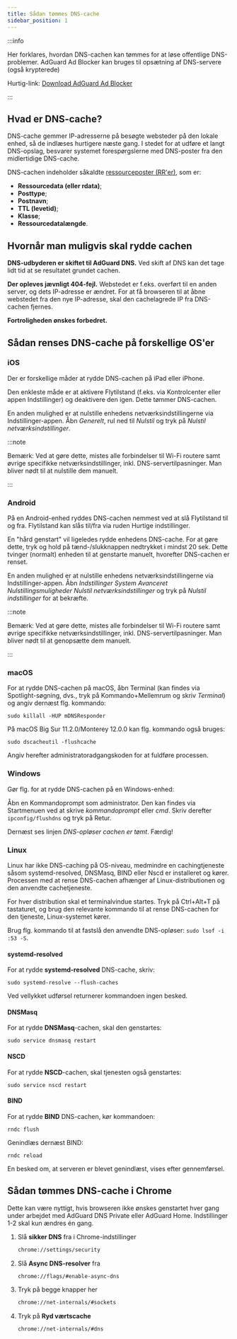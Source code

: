 ```yaml
---
title: Sådan tømmes DNS-cache
sidebar_position: 1
---
```


:::info

Her forklares, hvordan DNS-cachen kan tømmes for at løse offentlige DNS-problemer. AdGuard Ad Blocker kan bruges til opsætning af DNS-servere (også krypterede)

Hurtig-link: [Download AdGuard Ad Blocker](https://adguard.com/download.html?auto=true&utm_source=kb_dns)

:::

## Hvad er DNS-cache?

DNS-cache gemmer IP-adresserne på besøgte websteder på den lokale enhed, så de indlæses hurtigere næste gang. I stedet for at udføre et langt DNS-opslag, besvarer systemet forespørgslerne med DNS-poster fra den midlertidige DNS-cache.

DNS-cachen indeholder såkaldte [ressourceposter (RR'er)](https://en.wikipedia.org/wiki/Domain_Name_System#Resource_records), som er:

- **Ressourcedata (eller rdata)**;
- **Posttype**;
- **Postnavn**;
- **TTL (levetid)**;
- **Klasse**;
- **Ressourcedatalængde**.

## Hvornår man muligvis skal rydde cachen

**DNS-udbyderen er skiftet til AdGuard DNS.** Ved skift af DNS kan det tage lidt tid at se resultatet grundet cachen.

**Der opleves jævnligt 404-fejl.** Webstedet er f.eks. overført til en anden server, og dets IP-adresse er ændret. For at få browseren til at åbne webstedet fra den nye IP-adresse, skal den cachelagrede IP fra DNS-cachen fjernes.

**Fortroligheden ønskes forbedret.**

## Sådan renses DNS-cache på forskellige OS'er

### iOS

Der er forskellige måder at rydde DNS-cachen på iPad eller iPhone.

Den enkleste måde er at aktivere Flytilstand (f.eks. via Kontrolcenter eller appen Indstillinger) og deaktivere den igen. Dette tømmer DNS-cachen.

En anden mulighed er at nulstille enhedens netværksindstillingerne via Indstillinger-appen. Åbn *Generelt*, rul ned til *Nulstil* og tryk på *Nulstil netværksindstillinger*.

:::note

Bemærk: Ved at gøre dette, mistes alle forbindelser til Wi-Fi routere samt øvrige specifikke netværksindstillinger, inkl. DNS-servertilpasninger. Man bliver nødt til at nulstille dem manuelt.

:::

### Android

På en Android-enhed ryddes DNS-cachen nemmest ved at slå Flytilstand til og fra. Flytilstand kan slås til/fra via ruden Hurtige indstillinger.

En "hård genstart" vil ligeledes rydde enhedens DNS-cache. For at gøre dette, tryk og hold på tænd-/slukknappen nedtrykket i mindst 20 sek. Dette tvinger (normalt) enheden til at genstarte manuelt, hvorefter DNS-cachen er renset.

En anden mulighed er at nulstille enhedens netværksindstillingerne via Indstillinger-appen. Åbn *Indstillinger System Avanceret Nulstillingsmuligheder Nulstil netværksindstillinger* og tryk på *Nulstil indstillinger* for at bekræfte.

:::note

Bemærk: Ved at gøre dette, mistes alle forbindelser til Wi-Fi routere samt øvrige specifikke netværksindstillinger, inkl. DNS-servertilpasninger. Man bliver nødt til at genopsætte dem manuelt.

:::

### macOS

For at rydde DNS-cachen på macOS, åbn Terminal (kan findes via Spotlight-søgning, dvs., tryk på Kommando+Mellemrum og skriv *Terminal*) og angiv dernæst flg. kommando:

`sudo killall -HUP mDNSResponder`

På macOS Big Sur 11.2.0/Monterey 12.0.0 kan flg. kommando også bruges:

`sudo dscacheutil -flushcache`

Angiv herefter administratoradgangskoden for at fuldføre processen.

### Windows

Gør flg. for at rydde DNS-cachen på en Windows-enhed:

Åbn en Kommandoprompt som administrator. Den kan findes via Startmenuen ved at skrive *kommandoprompt* eller *cmd*. Skriv derefter `ipconfig/flushdns` og tryk på Retur.

Dernæst ses linjen *DNS-opløser cachen er tømt*. Færdig!

### Linux

Linux har ikke DNS-caching på OS-niveau, medmindre en cachingtjeneste såsom systemd-resolved, DNSMasq, BIND eller Nscd er installeret og kører. Processen med at rense DNS-cachen afhænger af Linux-distributionen og den anvendte cachetjeneste.

For hver distribution skal et terminalvindue startes. Tryk på Ctrl+Alt+T på tastaturet, og brug den relevante kommando til at rense DNS-cachen for den tjeneste, Linux-systemet kører.

Brug flg. kommando til at fastslå den anvendte DNS-opløser: `sudo lsof -i :53 -S`.

#### systemd-resolved

For at rydde **systemd-resolved** DNS-cache, skriv:

`sudo systemd-resolve --flush-caches`

Ved vellykket udførsel returnerer kommandoen ingen besked.

#### DNSMasq

For at rydde **DNSMasq**-cachen, skal den genstartes:

`sudo service dnsmasq restart`

#### NSCD

For at rydde **NSCD**-cachen, skal tjenesten også genstartes:

`sudo service nscd restart`

#### BIND

For at rydde **BIND** DNS-cachen, kør kommandoen:

`rndc flush`

Genindlæs dernæst BIND:

`rndc reload`

En besked om, at serveren er blevet genindlæst, vises efter gennemførsel.

## Sådan tømmes DNS-cache i Chrome

Dette kan være nyttigt, hvis browseren ikke ønskes genstartet hver gang under arbejdet med AdGuard DNS Private eller AdGuard Home. Indstillinger 1-2 skal kun ændres én gang.

1. Slå **sikker DNS** fra i Chrome-indstillinger

    ```bash
    chrome://settings/security
    ```

1. Slå **Async DNS-resolver** fra

    ```bash
    chrome://flags/#enable-async-dns
    ```

1. Tryk på begge knapper her

    ```bash
    chrome://net-internals/#sockets
    ```

1. Tryk på **Ryd værtscache**

    ```bash
    chrome://net-internals/#dns
    ```
